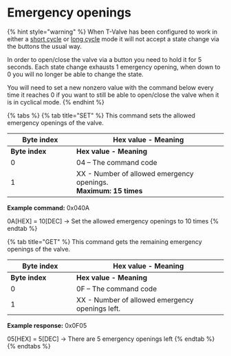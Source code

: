 # Emergency openings

{% hint style="warning" %}
When T-Valve has been configured to work in either a [short cycle](valve-state-control.md#set-open-close-state-short-cycle) or [long cycle](valve-state-control.md#set-open-close-state-long-cycle) mode it will not accept a state change via the buttons the usual way.

In order to open/close the valve via a button you need to hold it for 5 seconds. Each state change exhausts 1 emergency opening, when down to 0 you will no longer be able to change the state.

You will need to set a new nonzero value with the command below every time it reaches 0 if you want to still be able to open/close the valve when it is in cyclical mode.
{% endhint %}

{% tabs %}
{% tab title="SET" %}
This command sets the allowed emergency openings of the valve.

<table data-header-hidden><thead><tr><th width="137">Byte index</th><th>Hex value - Meaning</th></tr></thead><tbody><tr><td><strong>Byte index</strong></td><td><strong>Hex value - Meaning</strong></td></tr><tr><td>0</td><td>04 – The command code</td></tr><tr><td>1</td><td>XX - Number of allowed emergency openings.<br><strong>Maximum: 15 times</strong></td></tr></tbody></table>

**Example command:** 0x040A

0A\[HEX] = 10\[DEC] -> Set the allowed emergency openings to 10 times
{% endtab %}

{% tab title="GET" %}
This command gets the remaining emergency openings of the valve.

<table data-header-hidden><thead><tr><th width="137">Byte index</th><th>Hex value - Meaning</th></tr></thead><tbody><tr><td><strong>Byte index</strong></td><td><strong>Hex value - Meaning</strong></td></tr><tr><td>0</td><td>0F – The command code</td></tr><tr><td>1</td><td>XX - Number of allowed emergency openings left.</td></tr></tbody></table>

**Example response:** 0x0F05

05\[HEX] = 5\[DEC] -> There are 5 emergency openings left
{% endtab %}
{% endtabs %}
